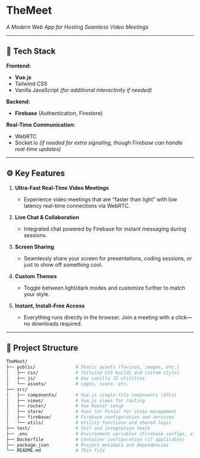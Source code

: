 # TheMeet  
*A Modern Web App for Hosting Seamless Video Meetings*

---

## 🚀 Tech Stack

**Frontend:**  
- **Vue.js**  
- Tailwind CSS  
- Vanilla JavaScript *(for additional interactivity if needed)*

**Backend:**  
- **Firebase** (Authentication, Firestore)

**Real-Time Communication:**  
- WebRTC  
- Socket.io *(if needed for extra signaling, though Firebase can handle real-time updates)*

---

## ⚙️ Key Features

1. **Ultra-Fast Real-Time Video Meetings**  
   - Experience video meetings that are “faster than light” with low latency real-time connections via WebRTC.

2. **Live Chat & Collaboration**  
   - Integrated chat powered by Firebase for instant messaging during sessions.

3. **Screen Sharing**  
   - Seamlessly share your screen for presentations, coding sessions, or just to show off something cool.

4. **Custom Themes**  
   - Toggle between light/dark modes and customize further to match your style.

5. **Instant, Install-Free Access**  
   - Everything runs directly in the browser. Join a meeting with a click—no downloads required.

---

## 📁 Project Structure

```bash
TheMeet/
├── public/               # Static assets (favicon, images, etc.)
│   ├── css/              # Tailwind CSS builds and custom styles
│   ├── js/               # Any vanilla JS utilities
│   └── assets/           # Logos, icons, etc.
├── src/                  
│   ├── components/       # Vue.js single-file components (SFCs)
│   ├── views/            # Vue.js views for routing
│   ├── router/           # Vue Router setup
│   ├── store/            # Vuex (or Pinia) for state management
│   ├── firebase/         # Firebase configuration and services
│   └── utils/            # Utility functions and shared logic
├── test/                 # Unit and integration tests
├── .env                  # Environment variables (Firebase configs, etc.)
├── Dockerfile            # Container configuration (if applicable)
├── package.json          # Project metadata and dependencies
└── README.md             # This file
```
